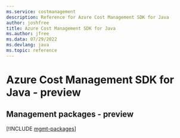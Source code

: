 ```yaml
---
ms.service: costmanagement
description: Reference for Azure Cost Management SDK for Java
author: joshfree
title: Azure Cost Management SDK for Java
ms.author: jfree
ms.data: 07/29/2022
ms.devlang: java
ms.topic: reference
---
```

# Azure Cost Management SDK for Java - preview

## Management packages - preview
[!INCLUDE [mgmt-packages](cost-management-mgmt-index.md)]
